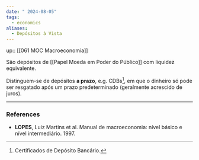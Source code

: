 ```yaml
---
date: " 2024-08-05"
tags:
  - economics
aliases:
  - Depósitos à Vista
---
```


up:: [[061 MOC Macroeconomia]]

São depósitos de [[Papel Moeda em Poder do Público]] com liquidez equivalente. 

Distinguem-se de depósitos **a prazo**, e.g. CDBs[^1], em que o dinheiro só pode ser resgatado após um prazo predeterminado (geralmente acrescido de juros).

---
### References
- **LOPES**, Luiz Martins et al. Manual de macroeconomia: nível básico e nível intermediário. 1997.

[^1]: Certificados de Depósito Bancário.